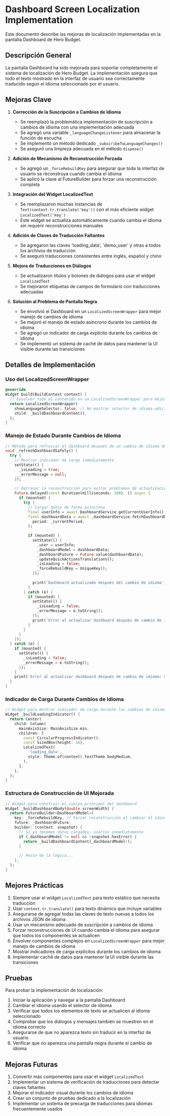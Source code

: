 # Dashboard Screen Localization Implementation

Este documento describe las mejoras de localización implementadas en la pantalla Dashboard de Hero Budget.

## Descripción General

La pantalla Dashboard ha sido mejorada para soportar completamente el sistema de localización de Hero Budget. La implementación asegura que todo el texto mostrado en la interfaz de usuario sea correctamente traducido según el idioma seleccionado por el usuario.

## Mejoras Clave

1. **Corrección de la Suscripción a Cambios de Idioma**
   - Se reemplazó la problemática implementación de suscripción a cambios de idioma con una implementación adecuada
   - Se agregó una variable `_languageChangeListener` para almacenar la función de escucha
   - Se implementó un método dedicado `_subscribeToLanguageChanges()`
   - Se aseguró una limpieza adecuada en el método `dispose()`

2. **Adición de Mecanismo de Reconstrucción Forzada**
   - Se agregó un `_forceRebuildKey` para asegurar que toda la interfaz de usuario se reconstruya cuando cambia el idioma
   - Se aplicó la clave al FutureBuilder para forzar una reconstrucción completa

3. **Integración del Widget LocalizedText**
   - Se reemplazaron muchas instancias de `Text(context.tr.translate('key'))` con el más eficiente widget `LocalizedText('key')`
   - Este widget se actualiza automáticamente cuando cambia el idioma sin requerir reconstrucciones manuales

4. **Adición de Claves de Traducción Faltantes**
   - Se agregaron las claves 'loading_data', 'demo_user' y otras a todos los archivos de traducción
   - Se aseguró traducciones consistentes entre inglés, español y chino

5. **Mejora de Traducciones en Diálogos**
   - Se actualizaron títulos y botones de diálogos para usar el widget `LocalizedText`
   - Se mejoraron etiquetas de campos de formulario con traducciones adecuadas

6. **Solución al Problema de Pantalla Negra**
   - Se envolvió el Dashboard en un `LocalizedScreenWrapper` para mejor manejo de cambios de idioma
   - Se mejoró el manejo de estado asíncrono durante los cambios de idioma
   - Se agregó un indicador de carga explícito durante los cambios de idioma
   - Se implementó un sistema de caché de datos para mantener la UI visible durante las transiciones

## Detalles de Implementación

### Uso del LocalizedScreenWrapper

```dart
@override
Widget build(BuildContext context) {
  // Envolver todo el contenido en un LocalizedScreenWrapper para mejor manejo de idiomas
  return LocalizedScreenWrapper(
    showLanguageSelector: false, // No mostrar selector de idioma adicional
    child: _buildDashboardContent(),
  );
}
```

### Manejo de Estado Durante Cambios de Idioma

```dart
// Método para refrescar el dashboard después de un cambio de idioma de forma segura
void _refreshDashboardSafely() {
  try {
    // Mostrar indicador de carga inmediatamente
    setState(() {
      _isLoading = true;
      _errorMessage = null;
    });
    
    // Retrasar la reconstrucción para evitar problemas de actualización durante cambios de estado
    Future.delayed(const Duration(milliseconds: 100), () async {
      if (mounted) {
        try {
          // Cargar datos de forma asíncrona
          final userInfo = await DashboardService.getCurrentUserInfo();
          final dashboardData = await _dashboardService.fetchDashboardData(
            period: _currentPeriod,
          );
          
          if (mounted) {
            setState(() {
              _user = userInfo;
              _dashboardModel = dashboardData;
              _dashboardFuture = Future.value(dashboardData);
              _updateQuickActionsTranslations();
              _isLoading = false;
              _forceRebuildKey = UniqueKey();
            });
            
            print('Dashboard actualizado después del cambio de idioma');
          }
        } catch (e) {
          if (mounted) {
            setState(() {
              _isLoading = false;
              _errorMessage = e.toString();
            });
            print('Error al actualizar dashboard después de cambio de idioma: $e');
          }
        }
      }
    });
  } catch (e) {
    if (mounted) {
      setState(() {
        _isLoading = false;
        _errorMessage = e.toString();
      });
    }
    print('Error al actualizar dashboard después de cambio de idioma: $e');
  }
}
```

### Indicador de Carga Durante Cambios de Idioma

```dart
// Widget para mostrar indicador de carga durante los cambios de idioma
Widget _buildLoadingIndicator() {
  return Center(
    child: Column(
      mainAxisSize: MainAxisSize.min,
      children: [
        const CircularProgressIndicator(),
        const SizedBox(height: 16),
        LocalizedText(
          'loading_data',
          style: Theme.of(context).textTheme.bodyMedium,
        ),
      ],
    ),
  );
}
```

### Estructura de Construcción de UI Mejorada

```dart
// Widget para construir el cuerpo principal del dashboard
Widget _buildDashboardBody(double screenWidth) {
  return FutureBuilder<DashboardModel>(
    key: _forceRebuildKey, // Forzar reconstrucción al cambiar el idioma
    future: _dashboardFuture,
    builder: (context, snapshot) {
      // Si ya tenemos datos cargados, usarlos inmediatamente
      if (_dashboardModel != null && !snapshot.hasError) {
        return _buildDashboardContent(_dashboardModel!);
      }
      
      // Resto de la lógica...
    },
  );
}
```

## Mejores Prácticas

1. Siempre usar el widget `LocalizedText` para texto estático que necesita traducción
2. Usar `context.tr.translate()` para texto dinámico que incluye variables
3. Asegurarse de agregar todas las claves de texto nuevas a todos los archivos JSON de idioma
4. Usar un mecanismo adecuado de suscripción a cambios de idioma
5. Forzar reconstrucciones de UI cuando cambia el idioma para asegurar que todos los componentes se actualicen
6. Envolver componentes complejos en `LocalizedScreenWrapper` para mejor manejo de cambios de idioma
7. Mostrar indicadores de carga explícitos durante los cambios de idioma
8. Implementar caché de datos para mantener la UI visible durante las transiciones

## Pruebas

Para probar la implementación de localización:
1. Iniciar la aplicación y navegar a la pantalla Dashboard
2. Cambiar el idioma usando el selector de idioma
3. Verificar que todos los elementos de texto se actualicen al idioma seleccionado
4. Comprobar que los diálogos y mensajes también se muestren en el idioma correcto
5. Asegurarse de que no aparezca texto sin traducir en la interfaz de usuario
6. Verificar que no aparezca una pantalla negra durante el cambio de idioma

## Mejoras Futuras

1. Convertir más componentes para usar el widget `LocalizedText`
2. Implementar un sistema de verificación de traducciones para detectar claves faltantes
3. Mejorar el indicador visual durante los cambios de idioma
4. Crear un conjunto de pruebas dedicado a la localización
5. Implementar un sistema de precarga de traducciones para idiomas frecuentemente usados 